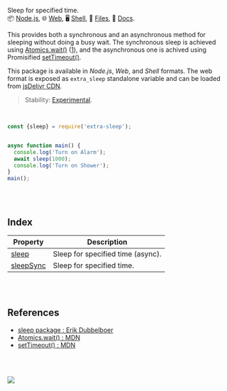 Sleep for specified time.<br>
📦 [Node.js](https://www.npmjs.com/package/extra-sleep),
🌐 [Web](https://www.npmjs.com/package/extra-sleep.web),
🖥️ [Shell](https://www.npmjs.com/package/extra-sleep.sh),
📜 [Files](https://unpkg.com/extra-sleep/),
📰 [Docs](https://nodef.github.io/extra-sleep/).

This provides both a synchronous and an asynchronous method for sleeping without doing a
busy wait. The synchronous sleep is achieved using [Atomics.wait()] ([1]), and the asynchronous
one is achived using Promisified [setTimeout()].

This package is available in *Node.js*, *Web*, and *Shell* formats. The web format
is exposed as `extra_sleep` standalone variable and can be loaded from
[jsDelivr CDN].

> Stability: [Experimental](https://www.youtube.com/watch?v=L1j93RnIxEo).

[Atomics.wait()]: https://developer.mozilla.org/en-US/docs/Web/JavaScript/Reference/Global_Objects/Atomics/wait
[setTimeout()]: https://developer.mozilla.org/en-US/docs/Web/API/setTimeout
[jsDelivr CDN]: https://cdn.jsdelivr.net/npm/extra-sleep.web/index.js
[1]: https://www.npmjs.com/package/sleep

<br>

```javascript
const {sleep} = require('extra-sleep');


async function main() {
  console.log('Turn on Alarm');
  await sleep(1000);
  console.log('Turn on Shower');
}
main();
```

<br>
<br>


## Index

| Property | Description |
|  ----  |  ----  |
| [sleep] | Sleep for specified time (async). |
| [sleepSync] | Sleep for specified time. |

<br>
<br>


## References

- [sleep package : Erik Dubbelboer](https://www.npmjs.com/package/sleep)
- [Atomics.wait() : MDN](https://developer.mozilla.org/en-US/docs/Web/JavaScript/Reference/Global_Objects/Atomics/wait)
- [setTimeout() : MDN](https://developer.mozilla.org/en-US/docs/Web/API/setTimeout)


<br>
<br>

[![](https://img.youtube.com/vi/rCSCPujLs14/maxresdefault.jpg)](https://www.youtube.com/watch?v=rCSCPujLs14)


[sleep]: https://nodef.github.io/extra-sleep/modules.html#sleep
[sleepSync]: https://nodef.github.io/extra-sleep/modules.html#sleepSync
